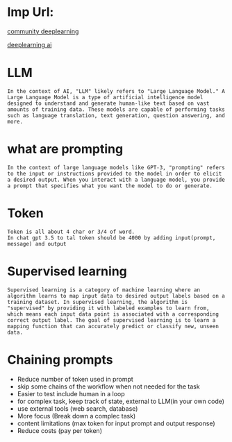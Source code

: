 # Imp Url:

[community deeplearning](https://community.deeplearning.ai/)

[deeplearning ai](https://www.deeplearning.ai/short-courses/)

# LLM
    In the context of AI, "LLM" likely refers to "Large Language Model." A Large Language Model is a type of artificial intelligence model designed to understand and generate human-like text based on vast amounts of training data. These models are capable of performing tasks such as language translation, text generation, question answering, and more.

# what are prompting

    In the context of large language models like GPT-3, "prompting" refers to the input or instructions provided to the model in order to elicit a desired output. When you interact with a language model, you provide a prompt that specifies what you want the model to do or generate.

# Token

    Token is all about 4 char or 3/4 of word.
    In chat gpt 3.5 to tal token should be 4000 by adding input(prompt, message) and output

# Supervised learning

    Supervised learning is a category of machine learning where an algorithm learns to map input data to desired output labels based on a training dataset. In supervised learning, the algorithm is "supervised" by providing it with labeled examples to learn from, which means each input data point is associated with a corresponding correct output label. The goal of supervised learning is to learn a mapping function that can accurately predict or classify new, unseen data.

# Chaining prompts

-   Reduce number of token used in prompt
-   skip some chains of the workflow when not needed for the task
-   Easier to test include human in a loop
-   for complex task, keep track of state,
    external to LLM(in your own code)
-   use external tools (web search, database)
-   More focus (Break down a complec task)
-   content limitations (max token for input prompt and output response)
-   Reduce costs (pay per token)


